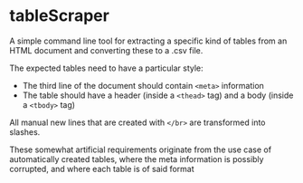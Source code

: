 # tableScraper
A simple command line tool for extracting a specific kind of tables from an HTML document
and converting these to a .csv file.

The expected tables need to have a particular style:

* The third line of the document should contain `<meta>` information
* The table should have a header (inside a `<thead>` tag) and a body (inside a `<tbody>` tag)

All manual new lines that are created with `</br>` are transformed into slashes.

These somewhat artificial requirements originate from the use case of automatically
created tables, where the meta information is possibly corrupted,
and where each table is of said format